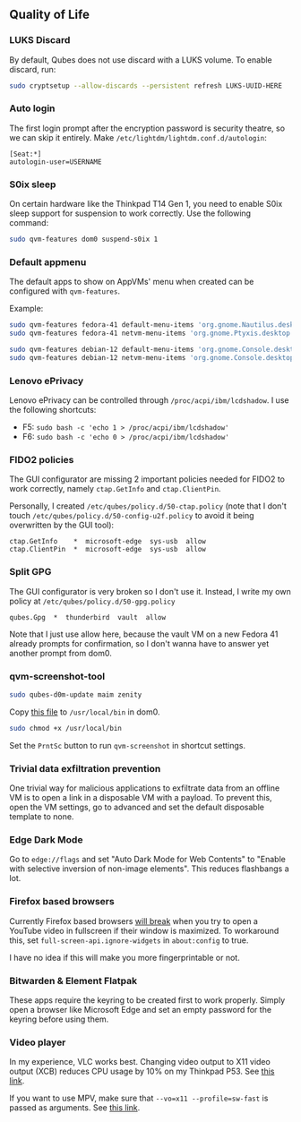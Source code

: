 ## Quality of Life

### LUKS Discard

By default, Qubes does not use discard with a LUKS volume. To enable discard, run:

```bash
sudo cryptsetup --allow-discards --persistent refresh LUKS-UUID-HERE
```

### Auto login

The first login prompt after the encryption password is security theatre, so we can skip it entirely. Make `/etc/lightdm/lightdm.conf.d/autologin`:

```
[Seat:*]
autologin-user=USERNAME
```

### S0ix sleep

On certain hardware like the Thinkpad T14 Gen 1, you need to enable S0ix sleep support for suspension to work correctly. Use the following command:

```bash
sudo qvm-features dom0 suspend-s0ix 1
```

### Default appmenu

The default apps to show on AppVMs' menu when created can be configured with `qvm-features`.

Example:

```bash
sudo qvm-features fedora-41 default-menu-items 'org.gnome.Nautilus.desktop org.gnome.Ptyxis.desktop'
sudo qvm-features fedora-41 netvm-menu-items 'org.gnome.Ptyxis.desktop'

sudo qvm-features debian-12 default-menu-items 'org.gnome.Console.desktop org.gnome.Nautilus.desktop'
sudo qvm-features debian-12 netvm-menu-items 'org.gnome.Console.desktop'
```

### Lenovo ePrivacy

Lenovo ePrivacy can be controlled through `/proc/acpi/ibm/lcdshadow`. I use the following shortcuts:

- F5: `sudo bash -c 'echo 1 > /proc/acpi/ibm/lcdshadow'`
- F6: `sudo bash -c 'echo 0 > /proc/acpi/ibm/lcdshadow'`

### FIDO2 policies
The GUI configurator are missing 2 important policies needed for FIDO2 to work correctly, namely `ctap.GetInfo` and `ctap.ClientPin`.

Personally, I created `/etc/qubes/policy.d/50-ctap.policy` (note that I don't touch `/etc/qubes/policy.d/50-config-u2f.policy` to avoid it being overwritten by the GUI tool):

```
ctap.GetInfo    *  microsoft-edge  sys-usb  allow
ctap.ClientPin  *  microsoft-edge  sys-usb  allow
```

### Split GPG
The GUI configurator is very broken so I don't use it. Instead, I write my own policy at `/etc/qubes/policy.d/50-gpg.policy`
```
qubes.Gpg  *  thunderbird  vault  allow
```

Note that I just use allow here, because the vault VM on a new Fedora 41 already prompts for confirmation, so I don't wanna have to answer yet another prompt from dom0.

### qvm-screenshot-tool

```bash
sudo qubes-d0m-update maim zenity
```

Copy [this file](https://github.com/ben-grande/qubes-qvm-screenshot-tool/blob/master/qvm-screenshot) to `/usr/local/bin` in dom0.

```bash
sudo chmod +x /usr/local/bin
```

Set the `PrntSc` button to run `qvm-screenshot` in shortcut settings.

### Trivial data exfiltration prevention

One trivial way for malicious applications to exfiltrate data from an offline VM is to open a link in a disposable VM with a payload. To prevent this, open the VM settings, go to advanced and set the default disposable template to none.

### Edge Dark Mode

Go to `edge://flags` and set "Auto Dark Mode for Web Contents" to "Enable with selective inversion of non-image elements". This reduces flashbangs a lot.

### Firefox based browsers

Currently Firefox based browsers [will break](https://github.com/QubesOS/qubes-issues/issues/8612#issuecomment-1764832181) when you try to open a YouTube video in fullscreen if their window is maximized. To workaround this, set `full-screen-api.ignore-widgets` in `about:config` to true. 

I have no idea if this will make you more fingerprintable or not.

### Bitwarden & Element Flatpak

These apps require the keyring to be created first to work properly. Simply open a browser like Microsoft Edge and set an empty password for the keyring before using them.

### Video player

In my experience, VLC works best. Changing video output to X11 video output (XCB) reduces CPU usage by 10% on my Thinkpad P53. See [this link](https://forum.qubes-os.org/t/vlc-video-playback-cpu-usage-improvement/23363).

If you want to use MPV, make sure that `--vo=x11 --profile=sw-fast` is passed as arguments. See [this link](https://forum.qubes-os.org/t/improving-video-playback-speed/21906).